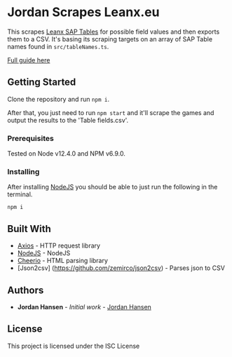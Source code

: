 # Jordan Scrapes Leanx.eu

This scrapes [Leanx SAP Tables](https://leanx.eu//) for possible field values and then exports them to a CSV. It's basing its scraping targets on an array of SAP Table names found in `src/tableNames.ts`.

[Full guide here](https://javascriptwebscrapingguy.com/jordan-scrapes-leanx)

## Getting Started

Clone the repository and run `npm i`. 

After that, you just need to run `npm start` and it'll scrape the games and output the results to the 'Table fields.csv'.

### Prerequisites

Tested on Node v12.4.0 and NPM v6.9.0.

### Installing

After installing [NodeJS](https://nodejs.org/en/) you should be able to just run the following in the terminal.

```
npm i
```

## Built With

* [Axios](https://github.com/axios/axios) - HTTP request library
* [NodeJS](https://nodejs.org/en/) - NodeJS
* [Cheerio](https://github.com/cheeriojs/cheerio) - HTML parsing library
* [Json2csv] (https://github.com/zemirco/json2csv) - Parses json to CSV

## Authors

* **Jordan Hansen** - *Initial work* - [Jordan Hansen](https://github.com/aarmora)


## License

This project is licensed under the ISC License
